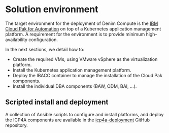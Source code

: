 # Solution environment

The target environment for the deployment of Denim Compute is the [IBM Cloud Pak for Automation](https://www.ibm.com/support/knowledgecenter/SSYHZ8_19.0.x/welcome/kc_welcome_dba_distrib.html) on top of a Kubernetes application management platform.
A requirement for the environment is to provide minimum high-availability configuration.

In the next sections, we detail how to:

- Create the required VMs, using VMware vSphere as the virtualization platform.
- Install the Kubernetes application management platform.
- Deploy the IBACC container to manage the installation of the Cloud Pak components.
- Install the individual DBA components (BAW, ODM, BAI, ...).

## Scripted install and deployment
A collection of Ansible scripts to configure and install platforms, and deploy the ICP4A components are available in the [icp4a-deployment](../index.md#icp4a-deployment-repo) GitHub repository.

